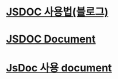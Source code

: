 # [JSDOC 사용법(블로그)](https://noogoonaa.tistory.com/36?category=855168)


# [JSDOC Document](https://www.npmjs.com/package/jsdoc)


# [JsDoc 사용 document](https://jsdoc.app/index.html)
